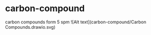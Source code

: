 # carbon-compound
carbon compounds form 5 spm
![Alt text](carbon-compound/Carbon Compounds.drawio.svg)
